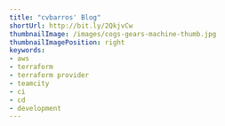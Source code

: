 ```yaml
---
title: "cvbarros' Blog"
shortUrl: http://bit.ly/2QkjvCw
thumbnailImage: /images/cogs-gears-machine-thumb.jpg
thumbnailImagePosition: right
keywords:
- aws
- terraform
- terraform provider
- teamcity
- ci
- cd
- development
---
```

